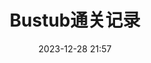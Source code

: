 ---
title: Bustub通关记录
date: 2023-12-28 21:57
category:
    - RDBMS
tag:
    - WIP 🚧
    - SQL
    - Buffer Pool
---